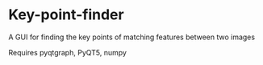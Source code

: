 # Key-point-finder

A GUI for finding the key points of matching features between two images

Requires pyqtgraph, PyQT5, numpy

